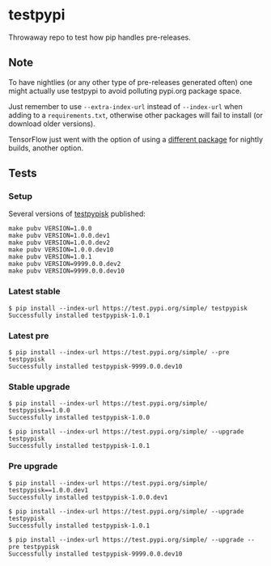 # testpypi

Throwaway repo to test how pip handles pre-releases.

## Note

To have nightlies (or any other type of pre-releases generated often) one might actually use testpypi to avoid polluting pypi.org package space.

Just remember to use `--extra-index-url` instead of `--index-url` when adding to a `requirements.txt`, otherwise other packages will fail to install (or download older versions).

TensorFlow just went with the option of using a [different package](https://pypi.org/project/tf-nightly) for nightly builds, another option.

## Tests

### Setup

Several versions of [testpypisk](https://test.pypi.org/project/testpypisk/) published:

```
make pubv VERSION=1.0.0
make pubv VERSION=1.0.0.dev1
make pubv VERSION=1.0.0.dev2
make pubv VERSION=1.0.0.dev10
make pubv VERSION=1.0.1
make pubv VERSION=9999.0.0.dev2
make pubv VERSION=9999.0.0.dev10
```

### Latest stable

```
$ pip install --index-url https://test.pypi.org/simple/ testpypisk
Successfully installed testpypisk-1.0.1
```

### Latest pre

```
$ pip install --index-url https://test.pypi.org/simple/ --pre testpypisk
Successfully installed testpypisk-9999.0.0.dev10
```

### Stable upgrade

```
$ pip install --index-url https://test.pypi.org/simple/ testpypisk==1.0.0
Successfully installed testpypisk-1.0.0

$ pip install --index-url https://test.pypi.org/simple/ --upgrade testpypisk
Successfully installed testpypisk-1.0.1
```

### Pre upgrade

```
$ pip install --index-url https://test.pypi.org/simple/ testpypisk==1.0.0.dev1
Successfully installed testpypisk-1.0.0.dev1

$ pip install --index-url https://test.pypi.org/simple/ --upgrade testpypisk
Successfully installed testpypisk-1.0.1

$ pip install --index-url https://test.pypi.org/simple/ --upgrade --pre testpypisk
Successfully installed testpypisk-9999.0.0.dev10
```

